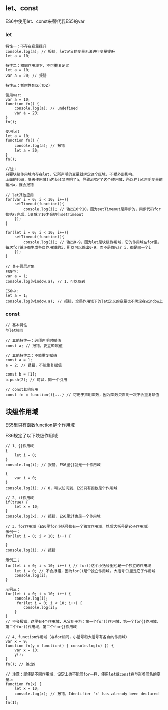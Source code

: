 ## let、const

ES6中使用let、const来替代我ES5的var

### let

    特性一：不存在变量提升
    console.log(a); // 报错，let定义的变量无法进行变量提升
    let a = 10;
    
    特性二：相同作用域下，不可重复定义
    let a = 10;
    var a = 20; // 报错
    
    特性三：暂时性死区(TDZ)
    
    使用var:
    var a = 10;
    function fn() {
        console.log(a); // undefined
        var a = 20;
    }
    fn();
    
    使用let
    let a = 10;
    function fn() {
        console.log(a); // 报错
        let a = 20;
    }
    fn();
    
    //注：
    只要块级作用域内存在let，它所声明的变量就绑定这个区域，不受外部影响。
    上面的代码，块级作用域fn内let又声明了a，导致a绑定了这个作用域，所以在let声明变量前输出a，就会报错

    // let其他应用
    for(var i = 0; i < 10; i++){
        setTimeout(function(){
            console.log(i); // 输出10个10，因为setTimeout是异步的，同步代码for都执行完后，i变成了10才会执行setTimeout
        });
    }
    
    for(let i = 0; i < 10; i++){
        setTimeout(function(){
            console.log(i); // 输出0-9，因为let是块级作用域，它的作用域在for里，每次for循环都生成各自作用域的i，所以可以输出0-9，而不是像var i，都是同一个i
        });
    }
    
    // 关于顶层对象
    ES5中：
    var a = 1;
    console.log(window.a); // 1，可以取到
    
    ES6中：
    let a = 1;
    console.log(window.a); // 报错，全局作用域下的let定义的变量也不绑定在window上
    
### const

    // 基本特性
    与let相同
    
    // 其他特性一：必须声明时赋值
    const a; // 报错，要立即赋值
    
    // 其他特性二：不能重复赋值
    const a = 1;
    a = 2; // 报错，不能重复赋值
    
    const b = [1];
    b.push(2); // 可以，同一个引用
    
    // const其他应用
    const fn = function(){...} // 可用于声明函数，因为函数只声明一次不会重复赋值
    
## 块级作用域

ES5里只有函数function是个作用域

ES6规定了以下块级作用域

    // 1、{}作用域
    {
        let i = 0;
    }
    console.log(i); // 报错，ES6里{}就是一个作用域
    
    {
        var i = 0;
    }
    console.log(i); // 0，可以访问到，ES5只有函数是个作用域
    
    // 2、if作用域
    if(true) {
        let x = 10;
    }
    console.log(x); // 报错，ES6里if也是一个作用域
    
    // 3、for作用域（ES6里for小括号都有一个独立作用域，然后大括号是它子作用域）
    示例一：
    for(let i = 0; i < 10; i++) {
        
    }
    console.log(i); // 报错
    
    示例二：
    for(let i = 0; i < 10; i++) { // for()这个小括号里也是一个独立的作用域
        let i = 0; // 不会报错，因为for()是个独立作用域，大括号{}里是它子作用域
        console.log(i);
    }
    
    示例三：
    for(let i = 0; i < 10; i++) {
        console.log(i);
         for(let i = 0; i < 10; i++) {
            console.log(i);
        }
    }
    // 不会报错，这里有4个作用域，从父到子为：第一个for()作用域，第一个for{}作用域，第二个for()作用域，第二个for{}作用域

    // 4、function作用域（与for相同，小括号和大括号有各自的作用域）
    var x = 9;
    function fn(y = function() { console.log(x) }) {
        var x = 10;
        y();
    }
    fn(); // 输出9

    // 注意：即使是不同作用域，设定上也不能同for一样，使用let或const在与形参同名的变量上
    function fn(x) {
        let x = 10;
        console.log(x); // 报错，Identifier 'x' has already been declared
    }
    fn(1);